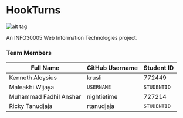 # HookTurns

![alt tag](http://i.imgur.com/Z4UgQMA.png)

An INFO30005 Web Information Technologies project.

### Team Members 

Full Name | GitHub Username | Student ID 
----------|--------------------|------------
Kenneth Aloysius | krusli |  772449
Maleakhi Wijaya | `USERNAME` | `STUDENTID`
Muhammad Fadhil Anshar | nightietime | 727214
Ricky Tanudjaja | rtanudjaja | `STUDENTID`